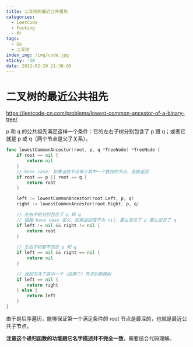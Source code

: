 ```yaml
---
title: 二叉树的最近公共祖先
categories:
  - LeetCode
  - Fucking
  - 树
tags:
  - Go
  - 二叉树
index_img: /img/code.jpg
sticky: -10
date: 2022-02-20 21:30:09
---
```


# 二叉树的最近公共祖先

https://leetcode-cn.com/problems/lowest-common-ancestor-of-a-binary-tree/

p 和 q 的公共祖先满足这样一个条件：它的左右子树分别包含了 p 跟 q；或者它就是 p 或 q（两个节点是父子关系）。

```go
func lowestCommonAncestor(root, p, q *TreeNode) *TreeNode {
    if root == nil {
        return nil
    }
    // base case: 如果当前节点等于其中一个要找的节点，直接返回
    if root == p || root == q {
        return root
    }

    left := lowestCommonAncestor(root.Left, p, q)
    right := lowestCommonAncestor(root.Right, p, q)

    // 左右子树分别包含了 p 和 q
    // 根据 base case 定义，如果返回值不为 nil，要么包含了 p 要么包含了 q
    if left != nil && right != nil {
        return root
    }
    
    // 左右子树都不包含 p 和 q
    if left == nil && right == nil {
        return nil
    }

    // 返回包含了其中一个（或两个）节点的那棵树
    if left == nil {
        return right
    } else {
        return left
    }
}
```

由于是后序遍历，能够保证第一个满足条件的 root 节点是最深的，也就是最近公共子节点。

**注意这个递归函数的功能跟它名字描述并不完全一致**，需要结合代码理解。
